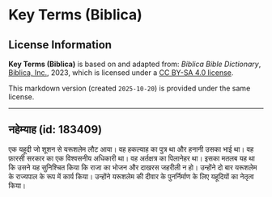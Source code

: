 # Key Terms (Biblica)

## License Information

**Key Terms (Biblica)** is based on and adapted from: _Biblica Bible Dictionary_, [Biblica, Inc.](https://www.biblica.com/), 2023, which is licensed under a [CC BY-SA 4.0 license](https://creativecommons.org/licenses/by-sa/4.0/legalcode.en).

This markdown version (created `2025-10-20`) is provided under the same license.



--------------------------------

## नहेम्याह (id: 183409)

एक यहूदी जो शूशन से यरूशलेम लौट आया। वह हकल्याह का पुत्र था और हनानी उसका भाई था। वह फ़ारसी सरकार का एक विश्वसनीय अधिकारी था। वह अर्तक्षत्र का पिलानेहर था। इसका मतलब यह था कि उसने यह सुनिश्चित किया कि राजा का भोजन और दाखरस जहरीली न हो। उन्होंने दो बार यरूशलेम के राज्यपाल के रूप में कार्य किया। उन्होंने यरूशलेम की दीवार के पुनर्निर्माण के लिए यहूदियों का नेतृत्व किया।


